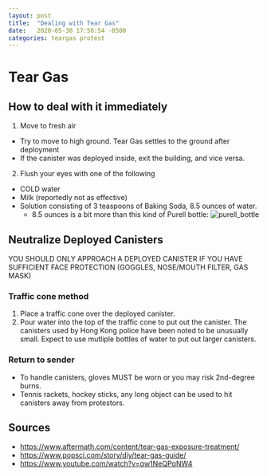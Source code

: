 ```yaml
---
layout: post
title:  "Dealing with Tear Gas"
date:   2020-05-30 17:56:54 -0500
categories: teargas protest
---
```


# Tear Gas

## How to deal with it immediately
1. Move to fresh air
  - Try to move to high ground. Tear Gas settles to the ground after deployment
  - If the canister was deployed inside, exit the building, and vice versa.
2. Flush your eyes with one of the following
  - COLD water
  - Milk (reportedly not as effective)
  - Solution consisting of 3 teaspoons of Baking Soda, 8.5 ounces of water.
    - 8.5 ounces is a bit more than this kind of Purell bottle: ![purell_bottle](https://mcdonaldpaper.com/media/catalog/product/cache/757ea7d2b7282843694bdb6de7a23598/p/u/purell8.jpg)

## Neutralize Deployed Canisters
YOU SHOULD ONLY APPROACH A DEPLOYED CANISTER IF YOU HAVE SUFFICIENT FACE PROTECTION (GOGGLES, NOSE/MOUTH FILTER, GAS MASK)

### Traffic cone method
1. Place a traffic cone over the deployed canister.
2. Pour water into the top of the traffic cone to put out the canister. The canisters used by Hong Kong police have been noted to be unusually small. Expect to use mutliple bottles of water to put out larger canisters.

### Return to sender
- To handle canisters, gloves MUST be worn or you may risk 2nd-degree burns.
- Tennis rackets, hockey sticks, any long object can be used to hit canisters away from protestors.

## Sources
- https://www.aftermath.com/content/tear-gas-exposure-treatment/
- https://www.popsci.com/story/diy/tear-gas-guide/
- https://www.youtube.com/watch?v=qw1NeQPqNW4
